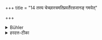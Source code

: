 +++
title = "14 तस्य चेच्छास्त्रमतिप्रवर्तेरन्रजानङ् गमयेत्"

+++

<details><summary>Bühler</summary>

13. If (such persons) transgress their (Ācārya's) order, he shall take them before the king.
</details>

<details><summary>हरदत्त-टीका</summary>

## सूत्रम्
तस्य चेच्छास्त्रमतिप्रवर्तेरन् राजानं गमयेत् ॥ १४ ॥  
### टिप्पनी
तस्य चेच्छासितुः शास्त्रं शासनं अतिप्रवर्तेरन् न तत्र तिष्ठेयुः राजानं गमयेत्- एवमसौ करोतीति ॥ १४ ॥
</details>
